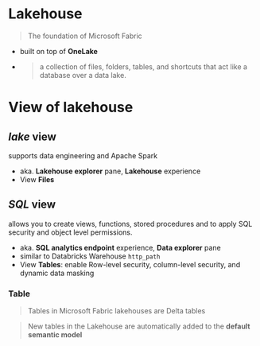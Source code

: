 # Lakehouse

> The foundation of Microsoft Fabric
- built on top of **OneLake**
- >a collection of files, folders, tables, and shortcuts that act like a database over a data lake. 


# View of lakehouse

## *lake* view
supports data engineering and Apache Spark
- aka. **Lakehouse explorer** pane, **Lakehouse** experience
- View **Files**
## *SQL* view 
allows you to create views, functions, stored procedures and to apply SQL security and object level permissions.
- aka. **SQL analytics endpoint** experience, **Data explorer** pane
- similar to Databricks Warehouse `http_path`
- View **Tables**: enable Row-level security, column-level security, and dynamic data masking


### Table
> Tables in Microsoft Fabric lakehouses are Delta tables

> New tables in the Lakehouse are automatically added to the **default semantic model**
